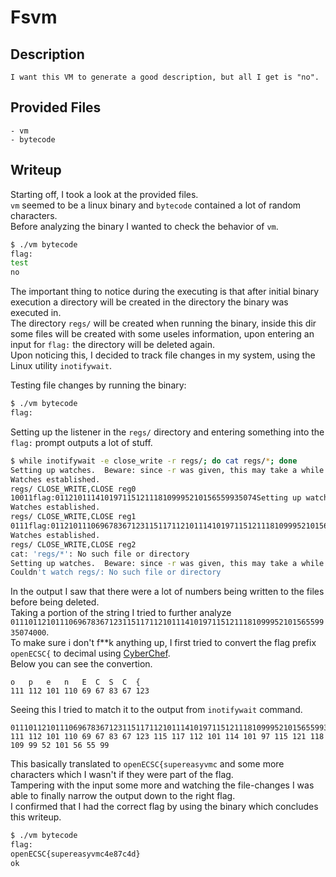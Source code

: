 # Fsvm

## Description
```
I want this VM to generate a good description, but all I get is "no".
```

## Provided Files
```
- vm
- bytecode
```

## Writeup

Starting off, I took a look at the provided files. <br/>
`vm` seemed to be a linux binary and `bytecode` contained a lot of random characters. <br/>
Before analyzing the binary I wanted to check the behavior of `vm`. <br/>
```sh
$ ./vm bytecode
flag:
test
no
```

The important thing to notice during the executing is that after initial binary execution a directory will be created in the directory the binary was executed in. <br/>
The directory `regs/` will be created when running the binary, inside this dir some files will be created with some useles information, upon entering an input for `flag:` the directory will be deleted again. <br/>
Upon noticing this, I decided to track file changes in my system, using the Linux utility `inotifywait`. <br/>

Testing file changes by running the binary: <br/>
```sh
$ ./vm bytecode
flag:
```

Setting up the listener in the `regs/` directory and entering something into the `flag:` prompt outputs a lot of stuff. <br/>
```sh
$ while inotifywait -e close_write -r regs/; do cat regs/*; done
Setting up watches.  Beware: since -r was given, this may take a while!
Watches established.
regs/ CLOSE_WRITE,CLOSE reg0
10011flag:011210111410197115121118109995210156559935074Setting up watches.  Beware: since -r was given, this may take a while!
Watches established.
regs/ CLOSE_WRITE,CLOSE reg1
0111flag:011210111069678367123115117112101114101971151211181099952101565599350740000000000000000000000000000Setting up watches.  Beware: since -r was given, this may take a while!
Watches established.
regs/ CLOSE_WRITE,CLOSE reg2
cat: 'regs/*': No such file or directory
Setting up watches.  Beware: since -r was given, this may take a while!
Couldn't watch regs/: No such file or directory
```

In the output I saw that there were a lot of numbers being written to the files before being deleted. <br/>
Taking a portion of the string I tried to further analyze `011101121011106967836712311511711210111410197115121118109995210156559935074000`. <br/>
To make sure i don't f**k anything up, I first tried to convert the flag prefix `openECSC{` to decimal using [CyberChef](https://cyberchef.org/#recipe=To_Decimal('Space',false)&input=b3BlbkVDU0N7). <br/>
Below you can see the convertion. <br/>
```
o   p   e   n   E  C  S  C  {
111 112 101 110 69 67 83 67 123
```

Seeing this I tried to match it to the output from `inotifywait` command. <br/>
```
011101121011106967836712311511711210111410197115121118109995210156559935074000
111 112 101 110 69 67 83 67 123 115 117 112 101 114 101 97 115 121 118 109 99 52 101 56 55 99
```

This basically translated to `openECSC{supereasyvmc` and some more characters which I wasn't if they were part of the flag. <br/>
Tampering with the input some more and watching the file-changes I was able to finally narrow the output down to the right flag. <br/>
I confirmed that I had the correct flag by using the binary which concludes this writeup. <br/>
```sh
$ ./vm bytecode
flag:
openECSC{supereasyvmc4e87c4d}
ok 
```


